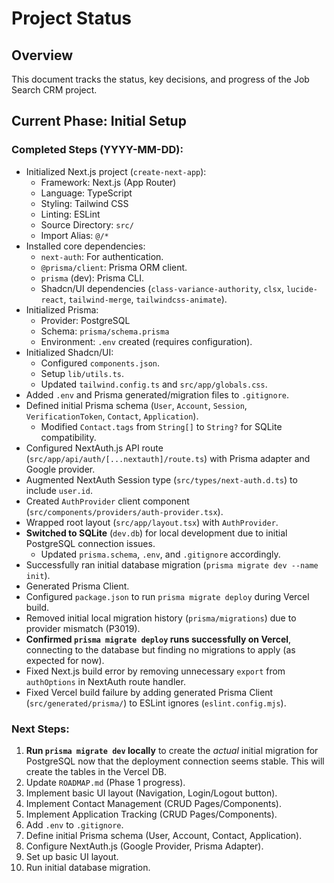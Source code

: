 # Project Status

## Overview

This document tracks the status, key decisions, and progress of the Job Search CRM project.

## Current Phase: Initial Setup

### Completed Steps (YYYY-MM-DD):

*   Initialized Next.js project (`create-next-app`):
    *   Framework: Next.js (App Router)
    *   Language: TypeScript
    *   Styling: Tailwind CSS
    *   Linting: ESLint
    *   Source Directory: `src/`
    *   Import Alias: `@/*`
*   Installed core dependencies:
    *   `next-auth`: For authentication.
    *   `@prisma/client`: Prisma ORM client.
    *   `prisma` (dev): Prisma CLI.
    *   Shadcn/UI dependencies (`class-variance-authority`, `clsx`, `lucide-react`, `tailwind-merge`, `tailwindcss-animate`).
*   Initialized Prisma:
    *   Provider: PostgreSQL
    *   Schema: `prisma/schema.prisma`
    *   Environment: `.env` created (requires configuration).
*   Initialized Shadcn/UI:
    *   Configured `components.json`.
    *   Setup `lib/utils.ts`.
    *   Updated `tailwind.config.ts` and `src/app/globals.css`.
*   Added `.env` and Prisma generated/migration files to `.gitignore`.
*   Defined initial Prisma schema (`User`, `Account`, `Session`, `VerificationToken`, `Contact`, `Application`).
    *   Modified `Contact.tags` from `String[]` to `String?` for SQLite compatibility.
*   Configured NextAuth.js API route (`src/app/api/auth/[...nextauth]/route.ts`) with Prisma adapter and Google provider.
*   Augmented NextAuth Session type (`src/types/next-auth.d.ts`) to include `user.id`.
*   Created `AuthProvider` client component (`src/components/providers/auth-provider.tsx`).
*   Wrapped root layout (`src/app/layout.tsx`) with `AuthProvider`.
*   **Switched to SQLite** (`dev.db`) for local development due to initial PostgreSQL connection issues.
    *   Updated `prisma.schema`, `.env`, and `.gitignore` accordingly.
*   Successfully ran initial database migration (`prisma migrate dev --name init`).
*   Generated Prisma Client.
*   Configured `package.json` to run `prisma migrate deploy` during Vercel build.
*   Removed initial local migration history (`prisma/migrations`) due to provider mismatch (P3019).
*   **Confirmed `prisma migrate deploy` runs successfully on Vercel**, connecting to the database but finding no migrations to apply (as expected for now).
*   Fixed Next.js build error by removing unnecessary `export` from `authOptions` in NextAuth route handler.
*   Fixed Vercel build failure by adding generated Prisma Client (`src/generated/prisma/`) to ESLint ignores (`eslint.config.mjs`).

### Next Steps:

1.  **Run `prisma migrate dev` locally** to create the *actual* initial migration for PostgreSQL now that the deployment connection seems stable. This will create the tables in the Vercel DB.
2.  Update `ROADMAP.md` (Phase 1 progress).
3.  Implement basic UI layout (Navigation, Login/Logout button).
4.  Implement Contact Management (CRUD Pages/Components).
5.  Implement Application Tracking (CRUD Pages/Components).
6.  Add `.env` to `.gitignore`.
7.  Define initial Prisma schema (User, Account, Contact, Application).
8.  Configure NextAuth.js (Google Provider, Prisma Adapter).
9.  Set up basic UI layout.
10. Run initial database migration. 